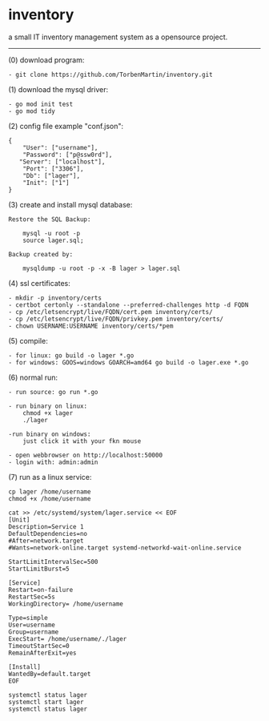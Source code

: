 # inventory
a small IT inventory management system as a opensource project.



-----------------------------------------------------------------
(0) download program:

	- git clone https://github.com/TorbenMartin/inventory.git


(1) download the mysql driver:

	- go mod init test
	- go mod tidy


(2) config file example "conf.json":

	{
	    "User": ["username"],
	    "Password": ["p@ssw0rd"],
 	   "Server": ["localhost"],
	    "Port": ["3306"],
	    "Db": ["lager"],
	    "Init": ["1"]
	}


(3) create and install mysql database:

	Restore the SQL Backup:

		mysql -u root -p
		source lager.sql;
			
	Backup created by:

		mysqldump -u root -p -x -B lager > lager.sql


(4) ssl certificates:
	
	- mkdir -p inventory/certs
	- certbot certonly --standalone --preferred-challenges http -d FQDN
	- cp /etc/letsencrypt/live/FQDN/cert.pem inventory/certs/
	- cp /etc/letsencrypt/live/FQDN/privkey.pem inventory/certs/
	- chown USERNAME:USERNAME inventory/certs/*pem
	
	
(5) compile:

	- for linux: go build -o lager *.go
	- for windows: GOOS=windows GOARCH=amd64 go build -o lager.exe *.go

(6) normal run:

	- run source: go run *.go
	
	- run binary on linux:
		chmod +x lager
		./lager
	
	-run binary on windows:
		just click it with your fkn mouse

	- open webbrowser on http://localhost:50000
	- login with: admin:admin

(7) run as a linux service:
	
	cp lager /home/username
	chmod +x /home/username
	
	cat >> /etc/systemd/system/lager.service << EOF
	[Unit]
	Description=Service 1
	DefaultDependencies=no
	#After=network.target
	#Wants=network-online.target systemd-networkd-wait-online.service

	StartLimitIntervalSec=500
	StartLimitBurst=5

	[Service]
	Restart=on-failure
	RestartSec=5s
	WorkingDirectory= /home/username

	Type=simple
	User=username
	Group=username
	ExecStart= /home/username/./lager
	TimeoutStartSec=0
	RemainAfterExit=yes

	[Install]
	WantedBy=default.target
	EOF	
	
	systemctl status lager
	systemctl start lager
	systemctl status lager
